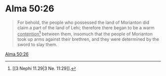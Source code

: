 # Alma 50:26

> For behold, the people who possessed the land of Morianton did claim a part of the land of Lehi; therefore there began to be a warm <u>contention</u>[^a] between them, insomuch that the people of Morianton took up arms against their brethren, and they were determined by the sword to slay them.

[Alma 50:26](https://www.churchofjesuschrist.org/study/scriptures/bofm/alma/50?lang=eng&id=p26#p26)


[^a]: [[3 Nephi 11.29|3 Ne. 11:29]].  
